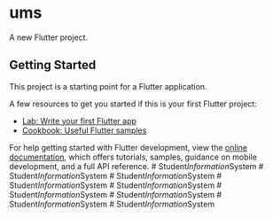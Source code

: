# ums

A new Flutter project.

## Getting Started

This project is a starting point for a Flutter application.

A few resources to get you started if this is your first Flutter project:

- [Lab: Write your first Flutter app](https://docs.flutter.dev/get-started/codelab)
- [Cookbook: Useful Flutter samples](https://docs.flutter.dev/cookbook)

For help getting started with Flutter development, view the
[online documentation](https://docs.flutter.dev/), which offers tutorials,
samples, guidance on mobile development, and a full API reference.
#   S t u d e n t _ I n f o r m a t i o n _ S y s t e m  
 #   S t u d e n t _ I n f o r m a t i o n _ S y s t e m  
 #   S t u d e n t _ I n f o r m a t i o n _ S y s t e m  
 #   S t u d e n t _ I n f o r m a t i o n _ S y s t e m  
 #   S t u d e n t _ I n f o r m a t i o n _ S y s t e m  
 #   S t u d e n t _ I n f o r m a t i o n _ S y s t e m  
 #   S t u d e n t _ I n f o r m a t i o n _ S y s t e m  
 #   S t u d e n t _ I n f o r m a t i o n _ S y s t e m  
 #   S t u d e n t _ I n f o r m a t i o n _ S y s t e m  
 